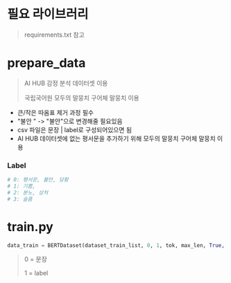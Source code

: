 # 필요 라이브러리
> requirements.txt 참고



# prepare_data

> AI HUB 감정 분석 데이터셋 이용
>
> 국립국어원 모두의 말뭉치 구어체 말뭉치 이용
- 큰/작은 따옴표 제거 과정 필수
- "불안 " -> "불안"으로 변경해줄 필요있음
- csv 파일은 문장 | label로 구성되어있으면 됨
- AI HUB 데이터셋에 없는 평서문을 추가하기 위해 모두의 말뭉치 구어체 말뭉치 이용



### Label

```python
# 0: 평서문, 불안, 당황
# 1: 기쁨, 
# 2: 분노, 상처
# 3: 슬픔
```



# train.py

```python
data_train = BERTDataset(dataset_train_list, 0, 1, tok, max_len, True, False)
```

> 0 = 문장
>
> 1 = label

